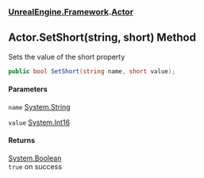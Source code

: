 ### [UnrealEngine.Framework](UnrealEngine_Framework.md 'UnrealEngine.Framework').[Actor](Actor.md 'UnrealEngine.Framework.Actor')
## Actor.SetShort(string, short) Method
Sets the value of the short property  
```csharp
public bool SetShort(string name, short value);
```
#### Parameters
<a name='UnrealEngine_Framework_Actor_SetShort(string_short)_name'></a>
`name` [System.String](https://docs.microsoft.com/en-us/dotnet/api/System.String 'System.String')  
  
<a name='UnrealEngine_Framework_Actor_SetShort(string_short)_value'></a>
`value` [System.Int16](https://docs.microsoft.com/en-us/dotnet/api/System.Int16 'System.Int16')  
  
#### Returns
[System.Boolean](https://docs.microsoft.com/en-us/dotnet/api/System.Boolean 'System.Boolean')  
`true` on success
